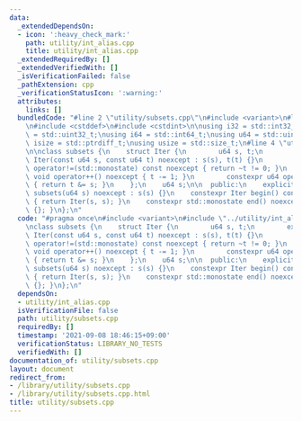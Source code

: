 ```yaml
---
data:
  _extendedDependsOn:
  - icon: ':heavy_check_mark:'
    path: utility/int_alias.cpp
    title: utility/int_alias.cpp
  _extendedRequiredBy: []
  _extendedVerifiedWith: []
  _isVerificationFailed: false
  _pathExtension: cpp
  _verificationStatusIcon: ':warning:'
  attributes:
    links: []
  bundledCode: "#line 2 \"utility/subsets.cpp\"\n#include <variant>\n#line 2 \"utility/int_alias.cpp\"\
    \n#include <cstddef>\n#include <cstdint>\n\nusing i32 = std::int32_t;\nusing u32\
    \ = std::uint32_t;\nusing i64 = std::int64_t;\nusing u64 = std::uint64_t;\nusing\
    \ isize = std::ptrdiff_t;\nusing usize = std::size_t;\n#line 4 \"utility/subsets.cpp\"\
    \n\nclass subsets {\n    struct Iter {\n        u64 s, t;\n        explicit constexpr\
    \ Iter(const u64 s, const u64 t) noexcept : s(s), t(t) {}\n        constexpr bool\
    \ operator!=(std::monostate) const noexcept { return ~t != 0; }\n        constexpr\
    \ void operator++() noexcept { t -= 1; }\n        constexpr u64 operator*() noexcept\
    \ { return t &= s; }\n    };\n    u64 s;\n\n  public:\n    explicit constexpr\
    \ subsets(u64 s) noexcept : s(s) {}\n    constexpr Iter begin() const noexcept\
    \ { return Iter(s, s); }\n    constexpr std::monostate end() noexcept { return\
    \ {}; }\n};\n"
  code: "#pragma once\n#include <variant>\n#include \"../utility/int_alias.cpp\"\n\
    \nclass subsets {\n    struct Iter {\n        u64 s, t;\n        explicit constexpr\
    \ Iter(const u64 s, const u64 t) noexcept : s(s), t(t) {}\n        constexpr bool\
    \ operator!=(std::monostate) const noexcept { return ~t != 0; }\n        constexpr\
    \ void operator++() noexcept { t -= 1; }\n        constexpr u64 operator*() noexcept\
    \ { return t &= s; }\n    };\n    u64 s;\n\n  public:\n    explicit constexpr\
    \ subsets(u64 s) noexcept : s(s) {}\n    constexpr Iter begin() const noexcept\
    \ { return Iter(s, s); }\n    constexpr std::monostate end() noexcept { return\
    \ {}; }\n};\n"
  dependsOn:
  - utility/int_alias.cpp
  isVerificationFile: false
  path: utility/subsets.cpp
  requiredBy: []
  timestamp: '2021-09-08 18:46:15+09:00'
  verificationStatus: LIBRARY_NO_TESTS
  verifiedWith: []
documentation_of: utility/subsets.cpp
layout: document
redirect_from:
- /library/utility/subsets.cpp
- /library/utility/subsets.cpp.html
title: utility/subsets.cpp
---
```

